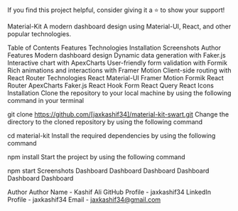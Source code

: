 If you find this project helpful, consider giving it a ⭐️ to show your support!

Material-Kit
A modern dashboard design using Material-UI, React, and other popular technologies.

Table of Contents
Features
Technologies
Installation
Screenshots
Author
Features
Modern dashboard design
Dynamic data generation with Faker.js
Interactive chart with ApexCharts
User-friendly form validation with Formik
Rich animations and interactions with Framer Motion
Client-side routing with React Router
Technologies
React
Material-UI
Framer Motion
Formik
React Router
ApexCharts
Faker.js
React Hook Form
React Query
React Icons
Installation
Clone the repository to your local machine by using the following command in your terminal

git clone https://github.com/[jaxkashif34]/material-kit-swart.git
Change the directory to the cloned repository by using the following command

cd material-kit
Install the required dependencies by using the following command

npm install
Start the project by using the following command

npm start
Screenshots
Dashboard Dashboard Dashboard Dashboard Dashboard Dashboard

Author
Author Name - Kashif Ali
GitHub Profile - jaxkashif34
LinkedIn Profile - jaxkashif34
Email - jaxkashif34@gmail.com